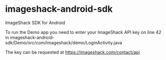 imageshack-android-sdk
======================

ImageShack SDK for Android

To run the Demo app you need to enter your ImageShack API key on line 42 in imageshack-android-sdk/Demo/src/com/imageshack/demo/LoginActivity.java

The key can be requested at https://imageshack.com/contact/api
